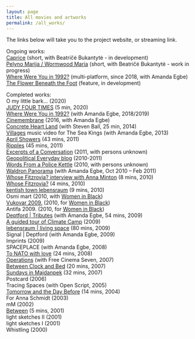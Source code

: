 ```yaml
---
layout: page
title: All movies and artworks
permalink: /all_works/
---
```


The links below will take you to the project website, or streaming link.

Ongoing works:  
[Caprice](https://www.rastko.co.uk//images/caprice_mood_board.jpg) (short, with Beatričė Bukantytė - in development)   
[Pelyno Marija / Wormwood Maria](https://www.rastko.co.uk//images/PM_WM_1_en.jpg) (short, with Beatričė Bukantytė - work in progress)   
[Where Were You in 1992?](http://1992.maydayrooms.org) (multi-platform, since 2018, with Amanda Egbe)   
[The Flower Beneath the Foot](https://theflowerbeneaththefoot.com/) (feature, in development)   
  
Completed works:  
O my little bark... (2020)  
[JUDY FOUR TIMES](https://www.rastko.co.uk//images/judy_juenger.jpeg) (5 min, 2020)   
[Where Were You in 1992?](http://1992.maydayrooms.org) (with Amanda Egbe, 2018/2019)   
[Cinemembrane](https://www.rastko.co.uk//images/cinemembrane_Full_Flyer.pdf) (2016, with Amanda Egbe)   
[Concrete Heart Land](http://concreteheartland.info) (with Steven Ball, 25 min, 2014)   
[Villages](https://www.youtube.com/watch?v=4qBcCHTn-ic) music video for The Sea Kings (with Amanda Egbe, 2013)   
[April Showers](https://rosedetivoli.github.io/april_showers/) (43 mins, 2011)   
[Ripples](https://rosedetivoli.github.io/april_showers/) (45 mins, 2011)   
[Excerpts of a Conversation](https://amp.0x2620.org/BPQ/player/00:00:02.876) (2011, with persons unknown)   
[Geopolitical Everyday blog](https://geopoliticaleveryday.wordpress.com/) (2010-2011)   
[Words From a Police Kettle](https://amp.0x2620.org/BPO/player) (2010, with persons unknown)   
[Waldron Panorama](https://rosedetivoli.github.io/waldron/) (with Amanda Egbe, Oct 2010 – Feb 2011)   
[Whose Fitzrovia? interview with Anna Minton](https://rosedetivoli.github.io/april_showers/) (8 mins, 2010)   
[Whose Fitzrovia?](https://rosedetivoli.github.io/april_showers/) (4 mins, 2010)   
[kentish town lebensraum](https://rosedetivoli.github.io/ktlebensraum/) (9 mins, 2010)   
Osmi mart (2010, with [Women in Black](http://zeneucrnom.org/index.php?option=com_content&task=view&id=600&Itemid=124))   
[Vukovar 2009.](https://rosedetivoli.github.io/vukovar/) (2010, for [Women in Black](http://zeneucrnom.org/index.php?option=com_content&task=view&id=600&Itemid=124))   
Antifa 2009. (2010, for [Women in Black](http://zeneucrnom.org/index.php?option=com_content&task=view&id=600&Itemid=124))   
[Deptford | Tributes](https://player.vimeo.com/video/129543067) (with Amanda Egbe, 54 mins, 2009)   
[A guided tour of Climate Camp](https://www.youtube.com/watch?v=rLQRGaEfJ2A) (2009)   
[lebensraum | living space](https://rosedetivoli.github.io/lebensraum/) (80 mins, 2009)   
Signal | Deptford (with Amanda Egbe, 2009)   
Imprints (2009)   
SPACEPLACE (with Amanda Egbe, 2008)   
[To NATO with love](https://rosedetivoli.github.io/nato/) (24 mins, 2008)   
[Operations](http://eng.o3one.rs/category/archives/page/28/) (with Free Cinema Seven, 2007)   
[Between Clock and Bed](http://www.studycollection.org.uk/works/between-clock-and-bed) (20 mins, 2007)   
[Sundays in Majdanpek](http://www.studycollection.co.uk/sundaysinmajdanpek/) (32 mins, 2007)   
Postcard (2006)   
Tracing Spaces (with Open Script, 2005)   
[Tomorrow and the Day Before](https://rosedetivoli.github.io/tadb/) (14 mins, 2004)  
For Anna Schmidt (2003)  
mM (2002)  
[Between](https://rosedetivoli.github.io/between/) (5 mins, 2001)  
light sketches II (2001)   
light sketches I (2001)   
Whistling (2000)   
